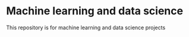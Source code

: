 # Machine learning and data science
This repository is for machine learning and data science projects
